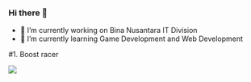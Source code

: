 ### Hi there 👋
- 🔭 I’m currently working on Bina Nusantara IT Division
- 🌱 I’m currently learning Game Development and Web Development

#1. Boost racer

![](https://github.com/JonathanWK1/JonathanWK1/blob/main/youtube-video-gif.gif)
<!--
**JonathanWK1/JonathanWK1** is a ✨ _special_ ✨ repository because its `README.md` (this file) appears on your GitHub profile.

Here are some ideas to get you started:

- 🔭 I’m currently working on ...
- 🌱 I’m currently learning ...
- 👯 I’m looking to collaborate on ...
- 🤔 I’m looking for help with ...
- 💬 Ask me about ...
- 📫 How to reach me: ...
- 😄 Pronouns: ...
- ⚡ Fun fact: ...
-->
